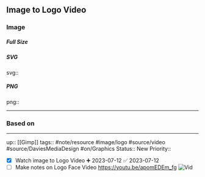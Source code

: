 ## Image to Logo Video

### Image

##### Full Size



##### SVG

svg:: 

##### PNG

png:: 

---
### Based on



---

up:: [[Gimp]]
tags:: #note/resource #image/logo #source/video #source/DaviesMediaDesign  #on/Graphics 
Status:: New
Priority:: 

- [x] Watch image to Logo Video ➕ 2023-07-12 ✅ 2023-07-12
- [ ] Make notes on Logo Face Video
https://youtu.be/apomEDEm_fg
![Vid](https://youtu.be/apomEDEm_fg)